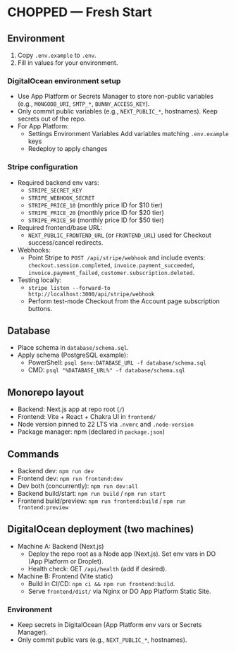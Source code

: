 ﻿# CHOPPED — Fresh Start

## Environment
1. Copy `.env.example` to `.env`.
2. Fill in values for your environment.

### DigitalOcean environment setup
- Use App Platform or Secrets Manager to store non-public variables (e.g., `MONGODB_URI`, `SMTP_*`, `BUNNY_ACCESS_KEY`).
- Only commit public variables (e.g., `NEXT_PUBLIC_*`, hostnames). Keep secrets out of the repo.
- For App Platform:
  - Settings  Environment Variables  Add variables matching `.env.example` keys
  - Redeploy to apply changes

### Stripe configuration
- Required backend env vars:
  - `STRIPE_SECRET_KEY`
  - `STRIPE_WEBHOOK_SECRET`
  - `STRIPE_PRICE_10` (monthly price ID for $10 tier)
  - `STRIPE_PRICE_20` (monthly price ID for $20 tier)
  - `STRIPE_PRICE_50` (monthly price ID for $50 tier)
- Required frontend/base URL:
  - `NEXT_PUBLIC_FRONTEND_URL` (or `FRONTEND_URL`) used for Checkout success/cancel redirects.
- Webhooks:
  - Point Stripe to `POST /api/stripe/webhook` and include events: `checkout.session.completed`, `invoice.payment_succeeded`, `invoice.payment_failed`, `customer.subscription.deleted`.
- Testing locally:
  - `stripe listen --forward-to http://localhost:3000/api/stripe/webhook`
  - Perform test-mode Checkout from the Account page subscription buttons.

## Database
- Place schema in `database/schema.sql`.
- Apply schema (PostgreSQL example):
  - PowerShell: `psql $env:DATABASE_URL -f database/schema.sql`
  - CMD: `psql "%DATABASE_URL%" -f database/schema.sql`

## Monorepo layout
- Backend: Next.js app at repo root (`/`)
- Frontend: Vite + React + Chakra UI in `frontend/`
- Node version pinned to 22 LTS via `.nvmrc` and `.node-version`
- Package manager: npm (declared in `package.json`)

## Commands
- Backend dev: `npm run dev`
- Frontend dev: `npm run frontend:dev`
- Dev both (concurrently): `npm run dev:all`
- Backend build/start: `npm run build` / `npm run start`
- Frontend build/preview: `npm run frontend:build` / `npm run frontend:preview`

## DigitalOcean deployment (two machines)
- Machine A: Backend (Next.js)
  - Deploy the repo root as a Node app (Next.js). Set env vars in DO (App Platform or Droplet).
  - Health check: GET `/api/health` (add if desired).
- Machine B: Frontend (Vite static)
  - Build in CI/CD: `npm ci && npm run frontend:build`.
  - Serve `frontend/dist/` via Nginx or DO App Platform Static Site.

### Environment
- Keep secrets in DigitalOcean (App Platform env vars or Secrets Manager).
- Only commit public vars (e.g., `NEXT_PUBLIC_*`, hostnames).
